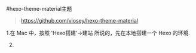 #hexo-theme-material主题
> https://github.com/viosey/hexo-theme-material


1.在 Mac 中，按照 'Hexo搭建'->建站 所说的，先在本地搭建一个 Hexo 的环境.

2.







